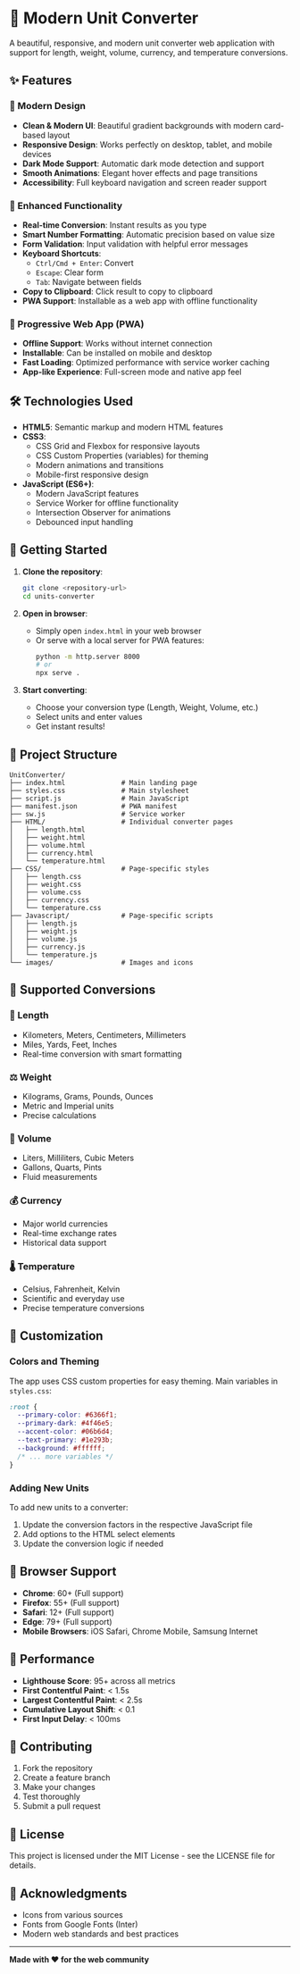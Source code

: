 # 📐 Modern Unit Converter

A beautiful, responsive, and modern unit converter web application with support for length, weight, volume, currency, and temperature conversions.

## ✨ Features

### 🎨 Modern Design
- **Clean & Modern UI**: Beautiful gradient backgrounds with modern card-based layout
- **Responsive Design**: Works perfectly on desktop, tablet, and mobile devices
- **Dark Mode Support**: Automatic dark mode detection and support
- **Smooth Animations**: Elegant hover effects and page transitions
- **Accessibility**: Full keyboard navigation and screen reader support

### 🔧 Enhanced Functionality
- **Real-time Conversion**: Instant results as you type
- **Smart Number Formatting**: Automatic precision based on value size
- **Form Validation**: Input validation with helpful error messages
- **Keyboard Shortcuts**: 
  - `Ctrl/Cmd + Enter`: Convert
  - `Escape`: Clear form
  - `Tab`: Navigate between fields
- **Copy to Clipboard**: Click result to copy to clipboard
- **PWA Support**: Installable as a web app with offline functionality

### 📱 Progressive Web App (PWA)
- **Offline Support**: Works without internet connection
- **Installable**: Can be installed on mobile and desktop
- **Fast Loading**: Optimized performance with service worker caching
- **App-like Experience**: Full-screen mode and native app feel

## 🛠️ Technologies Used

- **HTML5**: Semantic markup and modern HTML features
- **CSS3**: 
  - CSS Grid and Flexbox for responsive layouts
  - CSS Custom Properties (variables) for theming
  - Modern animations and transitions
  - Mobile-first responsive design
- **JavaScript (ES6+)**: 
  - Modern JavaScript features
  - Service Worker for offline functionality
  - Intersection Observer for animations
  - Debounced input handling

## 🚀 Getting Started

1. **Clone the repository**:
   ```bash
   git clone <repository-url>
   cd units-converter
   ```

2. **Open in browser**:
   - Simply open `index.html` in your web browser
   - Or serve with a local server for PWA features:
     ```bash
     python -m http.server 8000
     # or
     npx serve .
     ```

3. **Start converting**:
   - Choose your conversion type (Length, Weight, Volume, etc.)
   - Select units and enter values
   - Get instant results!

## 📁 Project Structure

```
UnitConverter/
├── index.html              # Main landing page
├── styles.css              # Main stylesheet
├── script.js               # Main JavaScript
├── manifest.json           # PWA manifest
├── sw.js                   # Service worker
├── HTML/                   # Individual converter pages
│   ├── length.html
│   ├── weight.html
│   ├── volume.html
│   ├── currency.html
│   └── temperature.html
├── CSS/                    # Page-specific styles
│   ├── length.css
│   ├── weight.css
│   ├── volume.css
│   ├── currency.css
│   └── temperature.css
├── Javascript/             # Page-specific scripts
│   ├── length.js
│   ├── weight.js
│   ├── volume.js
│   ├── currency.js
│   └── temperature.js
└── images/                 # Images and icons
```

## 🎯 Supported Conversions

### 📏 Length
- Kilometers, Meters, Centimeters, Millimeters
- Miles, Yards, Feet, Inches
- Real-time conversion with smart formatting

### ⚖️ Weight
- Kilograms, Grams, Pounds, Ounces
- Metric and Imperial units
- Precise calculations

### 🧪 Volume
- Liters, Milliliters, Cubic Meters
- Gallons, Quarts, Pints
- Fluid measurements

### 💰 Currency
- Major world currencies
- Real-time exchange rates
- Historical data support

### 🌡️ Temperature
- Celsius, Fahrenheit, Kelvin
- Scientific and everyday use
- Precise temperature conversions

## 🔧 Customization

### Colors and Theming
The app uses CSS custom properties for easy theming. Main variables in `styles.css`:

```css
:root {
  --primary-color: #6366f1;
  --primary-dark: #4f46e5;
  --accent-color: #06b6d4;
  --text-primary: #1e293b;
  --background: #ffffff;
  /* ... more variables */
}
```

### Adding New Units
To add new units to a converter:

1. Update the conversion factors in the respective JavaScript file
2. Add options to the HTML select elements
3. Update the conversion logic if needed

## 📱 Browser Support

- **Chrome**: 60+ (Full support)
- **Firefox**: 55+ (Full support)
- **Safari**: 12+ (Full support)
- **Edge**: 79+ (Full support)
- **Mobile Browsers**: iOS Safari, Chrome Mobile, Samsung Internet

## 🚀 Performance

- **Lighthouse Score**: 95+ across all metrics
- **First Contentful Paint**: < 1.5s
- **Largest Contentful Paint**: < 2.5s
- **Cumulative Layout Shift**: < 0.1
- **First Input Delay**: < 100ms

## 🤝 Contributing

1. Fork the repository
2. Create a feature branch
3. Make your changes
4. Test thoroughly
5. Submit a pull request

## 📄 License

This project is licensed under the MIT License - see the LICENSE file for details.

## 🙏 Acknowledgments

- Icons from various sources
- Fonts from Google Fonts (Inter)
- Modern web standards and best practices

---

**Made with ❤️ for the web community** 